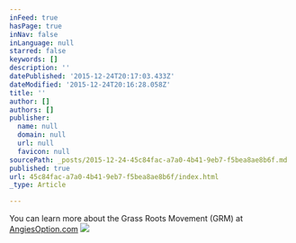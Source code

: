 ```yaml
---
inFeed: true
hasPage: true
inNav: false
inLanguage: null
starred: false
keywords: []
description: ''
datePublished: '2015-12-24T20:17:03.433Z'
dateModified: '2015-12-24T20:16:28.058Z'
title: ''
author: []
authors: []
publisher:
  name: null
  domain: null
  url: null
  favicon: null
sourcePath: _posts/2015-12-24-45c84fac-a7a0-4b41-9eb7-f5bea8ae8b6f.md
published: true
url: 45c84fac-a7a0-4b41-9eb7-f5bea8ae8b6f/index.html
_type: Article

---
```

You can learn more about the Grass Roots Movement  (GRM) at [AngiesOption.com][0]
![](https://the-grid-user-content.s3-us-west-2.amazonaws.com/9814e43e-d7d3-4fed-bd86-6c59342cff64.png)

[0]: https://kt197.isrefer.com/go/AOhome/Ktfarmer